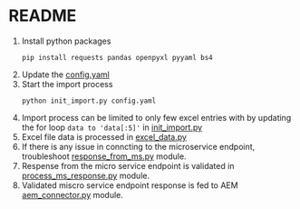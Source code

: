 # README
1. Install python packages
    ```
    pip install requests pandas openpyxl pyyaml bs4
    ```
2. Update the [config.yaml](config.yaml)
3. Start the import process 
    ```
    python init_import.py config.yaml
    ```
4. Import process can be limited to only few excel entries with by updating the for loop 
   ``` data to 'data[:5]' ``` in [init_import.py](init_import.py)
5. Excel file data is processed in [excel_data.py](excel_data.py)
6. If there is any issue in conncting to the microservice endpoint, troubleshoot [response_from_ms.py](response_from_ms.py) module.
7. Respense from the micro service endpoint is validated in [process_ms_response.py](process_ms_response.py) module.
8. Validated miscro service endpoint response is fed to AEM [aem_connector.py](aem_connector.py) module.
